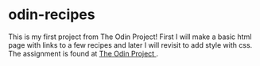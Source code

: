 # odin-recipes
This is my first project from The Odin Project!
First I will make a basic html page with links to a few recipes and later I will revisit to add style with css.
The assignment is found at <a href="https://www.theodinproject.com/lessons/foundations-recipes">The Odin Project </a>.